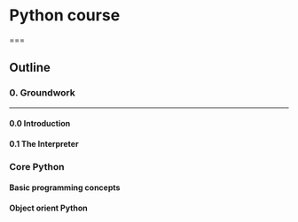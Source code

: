 # Python course
===

## Outline

### 0. Groundwork
---
#### 0.0 Introduction
#### 0.1 The Interpreter
### Core Python
#### Basic programming concepts
#### Object orient Python
